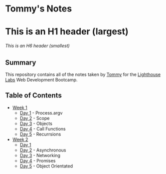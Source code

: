 # Tommy's Notes

# This is an H1 header (largest)

###### This is an H6 header (smallest)

## Summary

This repository contains all of the notes taken by [Tommy](https://github.com/haitran1995) for the [Lighthouse Labs](https://www.lighthouselabs.ca/en/web-development-bootcamp?gclid=Cj0KCQjw0oyYBhDGARIsAMZEuMuqZAXMF2sbZ1M9lxS2bUHJWG02c_hibtZ3Z2GO51Z7c7jkBQq2eCUaAoDmEALw_wcB) Web Development Bootcamp.

## Table of Contents
* [Week 1](/Week_1)
  * [Day 1](/Week_1/Day_1/) - Process.argv
  * [Day 2](/Week_1/Day_2/) - Scope
  * [Day 3](/Week_1/Day_3/) - Objects
  * [Day 4](/Week_1/Day_4/) - Call Functions
  * [Day 5](/Week_1/Day_5/) - Recurrsions
* [Week 2](/Week_2)
  * [Day 1](/Week_2/Day_1/)
  * [Day 2](/Week_2/Day_2/) - Asynchronous
  * [Day 3](/Week_2/Day_3/) - Networking
  * [Day 4](/Week_2/Day_4/) - Promises
  * [Day 5](/Week_2/Day_5/) - Object Orientated
